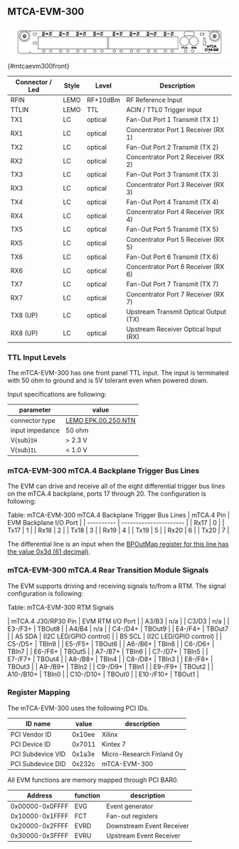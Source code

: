 ## MTCA-EVM-300 

![MTCA-EVM-300 Front Panel](images/mtca-evm300-frontpanel.png){#mtcaevm300front}

| Connector / Led | Style | Level    |  Description |
| ----------------| ----- | -----    | ------------ |
| RFIN            | LEMO  | RF+10dBm | RF Reference Input |
| TTLIN           | LEMO  | TTL      | ACIN / TTL0 Trigger input |
| TX1             | LC    | optical  | Fan-Out Port 1 Transmit (TX 1) |
| RX1             | LC    | optical  |  Concentrator Port 1 Receiver (RX 1) |
| TX2             | LC    | optical  | Fan-Out Port 2 Transmit (TX 2) |
| RX2             | LC    | optical  |  Concentrator Port 2 Receiver (RX 2) |
| TX3             | LC    | optical  | Fan-Out Port 3 Transmit (TX 3) |
| RX3             | LC    | optical  |  Concentrator Port 3 Receiver (RX 3) |
| TX4             | LC    | optical  | Fan-Out Port 4 Transmit (TX 4) |
| RX4             | LC    | optical  |  Concentrator Port 4 Receiver (RX 4) |
| TX5             | LC    | optical  | Fan-Out Port 5 Transmit (TX 5) |
| RX5             | LC    | optical  |  Concentrator Port 5 Receiver (RX 5) |
| TX6             | LC    | optical  | Fan-Out Port 6 Transmit (TX 6) |
| RX6             | LC    | optical  |  Concentrator Port 6 Receiver (RX 6) |
| TX7             | LC    | optical  | Fan-Out Port 7 Transmit (TX 7) |
| RX7             | LC    | optical  |  Concentrator Port 7 Receiver (RX 7) |
| TX8 (UP)        | LC    | optical  | Upstream Transmit Optical Output (TX) |
| RX8 (UP)        | LC    | optical  | Upstream Receiver Optical Input (RX) |


### TTL Input Levels

The mTCA-EVM-300 has one front panel TTL input. 
The input is terminated with 50 ohm to ground and is 5V tolerant even when powered down.

Input specifications are following:

| parameter       | value |
| ---------       | ----- |
| connector type  | [LEMO EPK.00.250.NTN](https://www.lemo.com/int_en/solutions/specialties/00-nim-camac/epk-00-250-ntn.html) | 
| input impedance | 50 ohm |
| V{sub}`IH`      | > 2.3 V |
| V{sub}`IL`      | < 1.0 V |

### mTCA-EVM-300 mTCA.4 Backplane Trigger Bus Lines

The EVM can drive and receive all of the eight differential trigger bus lines on the mTCA.4 backplane, ports 17 through 20. The configuration is following:

Table: mTCA-EVM-300 mTCA.4 Backplane Trigger Bus Lines
| mTCA.4 Pin | EVM Backplane I/O Port |
| ---------- | ---------------------- |
| Rx17       |  0                     |
| Tx17       |  1                     |
| Rx18       |  2                     |
| Tx18       |  3                     |
| Rx19       |  4                     |
| Tx19       |  5                     |
| Rx20       |  6                     |
| Tx20       |  7                     |

The differential line is an input when the [BPOutMap register for this line has the value 0x3d (61 decimal)](event-generator.md#mapping-id-table).

### mTCA-EVM-300 mTCA.4 Rear Transition Module Signals

The EVM supports driving and receiving signals to/from a RTM. The signal configuration is following:

Table: mTCA-EVM-300 RTM Signals

|   mTCA.4 J30/RP30 Pin | EVM RTM I/O Port        |
| A3/B3                 | n/a                     |
| C3/D3                 | n/a                     |
| E3-/F3+               | TBOut8                  |
| A4/B4                 | n/a                     |
| C4-/D4+               | TBOut9                  |
| E4-/F4+               | TBOut7                  |
| A5 SDA                | (I2C LED/GPIO control)  |
| B5 SCL                | (I2C LED/GPIO control)  |
| C5-/D5+               | TBIn9                   |
| E5-/F5+               | TBOut6                  |
| A6-/B6+               | TBIn8                   |
| C6-/D6+               | TBIn7                   |
| E6-/F6+               | TBOut5                  |
| A7-/B7+               | TBIn6                   |
| C7-/D7+               | TBIn5                   |
| E7-/F7+               | TBOut4                  |
| A8-/B8+               | TBIn4                   |
| C8-/D8+               | TBIn3                   |
| E8-/F8+               | TBOut3                  |
| A9-/B9+               | TBIn2                   |
| C9-/D9+               | TBIn1                   |
| E9-/F9+               | TBOut2                  |
| A10-/B10+             | TBIn0                   |
| C10-/D10+             | TBOut0                  |
| E10-/F10+             | TBOut1                  |

### Register Mapping

The mTCA-EVM-300 uses the following PCI IDs.

| ID name           | value  | description               |
| -------           | -----  | ---------------------     |
| PCI Vendor ID     | 0x10ee | Xilinx                    |
| PCI Device ID     | 0x7011 | Kintex 7                  |
| PCI Subdevice VID | 0x1a3e | Micro-Research Finland Oy |
| PCI Subdevice DID | 0x232c | mTCA-EVM-300              |

All EVM functions are memory mapped through PCI BAR0.

| Address         | function | description               |
| -------         | -------- | ---------------------     |
| 0x00000-0x0FFFF | EVG      | Event generator           |
| 0x10000-0x1FFFF | FCT      | Fan-out registers         |
| 0x20000-0x2FFFF | EVRD     | Downstream Event Receiver |
| 0x30000-0x3FFFF | EVRU     |  Upstream Event Receiver  |
  